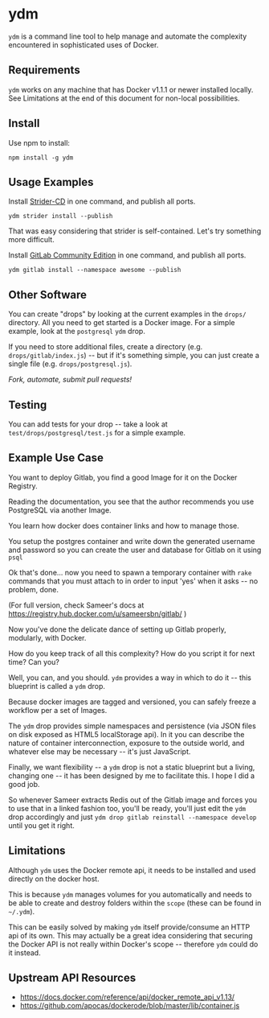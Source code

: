 # ydm

`ydm` is a command line tool to help manage and automate the complexity encountered in sophisticated uses of Docker.

## Requirements

`ydm` works on any machine that has Docker v1.1.1 or newer installed locally. See Limitations at the end of this document for non-local possibilities.

## Install

Use npm to install:

`npm install -g ydm`

## Usage Examples

Install [Strider-CD](https://github.com/Strider-CD/strider) in one command, and publish all ports.

`ydm strider install --publish`

That was easy considering that strider is self-contained. Let's try something more difficult.

Install [GitLab Community Edition](https://gitlab.com/gitlab-org/gitlab-ce/tree/master) in one command, and publish all ports.

`ydm gitlab install --namespace awesome --publish`

## Other Software

You can create "drops" by looking at the current examples in the `drops/` directory. All you need to get started is a Docker image. For a simple example, look at the `postgresql` `ydm` drop.

If you need to store additional files, create a directory (e.g. `drops/gitlab/index.js`) -- but if it's something simple, you can just create a single file (e.g. `drops/postgresql.js`).

*Fork, automate, submit pull requests!*

## Testing

You can add tests for your drop -- take a look at `test/drops/postgresql/test.js` for a simple example.

## Example Use Case

You want to deploy Gitlab, you find a good Image for it on the Docker Registry.

Reading the documentation, you see that the author recommends you use PostgreSQL via another Image.

You learn how docker does container links and how to manage those.

You setup the postgres container and write down the generated username and password so you can create the user and database for Gitlab on it using `psql` 

Ok that's done... now you need to spawn a temporary container with `rake` commands that you must attach to in order to input 'yes' when it asks -- no problem, done.

(For full version, check Sameer's docs at https://registry.hub.docker.com/u/sameersbn/gitlab/ )

Now you've done the delicate dance of setting up Gitlab properly, modularly, with Docker.

How do you keep track of all this complexity? How do you script it for next time? Can you?

Well, you can, and you should. `ydm` provides a way in which to do it -- this blueprint is called a `ydm` drop.

Because docker images are tagged and versioned, you can safely freeze a workflow per a set of Images.

The `ydm` drop provides simple namespaces and persistence (via JSON files on disk exposed as HTML5 localStorage api). In it you can describe the nature of container interconnection, exposure to the outside world, and whatever else may be necessary -- it's just JavaScript.

Finally, we want flexibility -- a `ydm` drop is not a static blueprint but a living, changing one -- it has been designed by me to facilitate this. I hope I did a good job.

So whenever Sameer extracts Redis out of the Gitlab image and forces you to use that in a linked fashion too, you'll be ready, you'll just edit the `ydm` drop accordingly and just `ydm drop gitlab reinstall --namespace develop` until you get it right.

## Limitations

Although `ydm` uses the Docker remote api, it needs to be installed and used directly on the docker host.

This is because `ydm` manages volumes for you automatically and needs to be able to create and destroy folders within the `scope` (these can be found in `~/.ydm`).

This can be easily solved by making `ydm` itself provide/consume an HTTP api of its own. This may actually be a great idea considering that securing the Docker API is not really within Docker's scope -- therefore `ydm` could do it instead.

## Upstream API Resources

* https://docs.docker.com/reference/api/docker_remote_api_v1.13/
* https://github.com/apocas/dockerode/blob/master/lib/container.js
